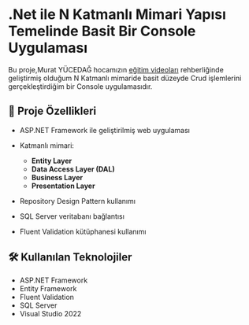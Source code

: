 # .Net ile N Katmanlı Mimari Yapısı Temelinde Basit Bir Console Uygulaması

Bu proje,Murat YÜCEDAĞ hocamızın [eğitim videoları](https://www.udemy.com/share/106ELw3@Iy2XtGVPvff8t5SpZfKr1qFEUR4WM75m45thnxHc6g7LwpSUfKc3Dl7Oc7Ypy1-G/) rehberliğinde geliştirmiş olduğum N Katmanlı mimaride basit düzeyde Crud işlemlerini gerçekleştirdiğim bir Console uygulamasıdır. 

## 🚀 Proje Özellikleri

- ASP.NET Framework ile geliştirilmiş web uygulaması
- Katmanlı mimari:
  - **Entity Layer**
  - **Data Access Layer (DAL)**
  - **Business Layer**
  - **Presentation Layer**

- Repository Design Pattern kullanımı
- SQL Server veritabanı bağlantısı
- Fluent Validation kütüphanesi kullanımı
  

## 🛠️ Kullanılan Teknolojiler

- ASP.NET Framework
- Entity Framework
- Fluent Validation
- SQL Server
- Visual Studio 2022

